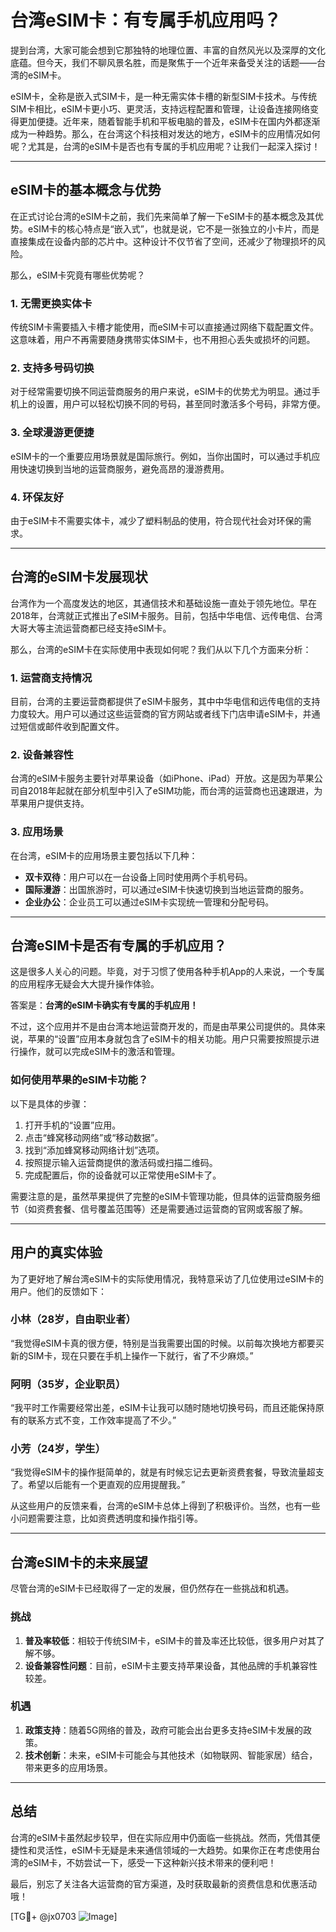 # 台湾eSIM卡：有专属手机应用吗？

提到台湾，大家可能会想到它那独特的地理位置、丰富的自然风光以及深厚的文化底蕴。但今天，我们不聊风景名胜，而是聚焦于一个近年来备受关注的话题——台湾的eSIM卡。

eSIM卡，全称是嵌入式SIM卡，是一种无需实体卡槽的新型SIM卡技术。与传统SIM卡相比，eSIM卡更小巧、更灵活，支持远程配置和管理，让设备连接网络变得更加便捷。近年来，随着智能手机和平板电脑的普及，eSIM卡在国内外都逐渐成为一种趋势。那么，在台湾这个科技相对发达的地方，eSIM卡的应用情况如何呢？尤其是，台湾的eSIM卡是否也有专属的手机应用呢？让我们一起深入探讨！

---

## eSIM卡的基本概念与优势

在正式讨论台湾的eSIM卡之前，我们先来简单了解一下eSIM卡的基本概念及其优势。eSIM卡的核心特点是“嵌入式”，也就是说，它不是一张独立的小卡片，而是直接集成在设备内部的芯片中。这种设计不仅节省了空间，还减少了物理损坏的风险。

那么，eSIM卡究竟有哪些优势呢？

### 1. **无需更换实体卡**
传统SIM卡需要插入卡槽才能使用，而eSIM卡可以直接通过网络下载配置文件。这意味着，用户不再需要随身携带实体SIM卡，也不用担心丢失或损坏的问题。

### 2. **支持多号码切换**
对于经常需要切换不同运营商服务的用户来说，eSIM卡的优势尤为明显。通过手机上的设置，用户可以轻松切换不同的号码，甚至同时激活多个号码，非常方便。

### 3. **全球漫游更便捷**
eSIM卡的一个重要应用场景就是国际旅行。例如，当你出国时，可以通过手机应用快速切换到当地的运营商服务，避免高昂的漫游费用。

### 4. **环保友好**
由于eSIM卡不需要实体卡，减少了塑料制品的使用，符合现代社会对环保的需求。

---

## 台湾的eSIM卡发展现状

台湾作为一个高度发达的地区，其通信技术和基础设施一直处于领先地位。早在2018年，台湾就正式推出了eSIM卡服务。目前，包括中华电信、远传电信、台湾大哥大等主流运营商都已经支持eSIM卡。

那么，台湾的eSIM卡在实际使用中表现如何呢？我们从以下几个方面来分析：

### 1. **运营商支持情况**
目前，台湾的主要运营商都提供了eSIM卡服务，其中中华电信和远传电信的支持力度较大。用户可以通过这些运营商的官方网站或者线下门店申请eSIM卡，并通过短信或邮件收到配置文件。

### 2. **设备兼容性**
台湾的eSIM卡服务主要针对苹果设备（如iPhone、iPad）开放。这是因为苹果公司自2018年起就在部分机型中引入了eSIM功能，而台湾的运营商也迅速跟进，为苹果用户提供支持。

### 3. **应用场景**
在台湾，eSIM卡的应用场景主要包括以下几种：
   - **双卡双待**：用户可以在一台设备上同时使用两个手机号码。
   - **国际漫游**：出国旅游时，可以通过eSIM卡快速切换到当地运营商的服务。
   - **企业办公**：企业员工可以通过eSIM卡实现统一管理和分配号码。

---

## 台湾eSIM卡是否有专属的手机应用？

这是很多人关心的问题。毕竟，对于习惯了使用各种手机App的人来说，一个专属的应用程序无疑会大大提升操作体验。

答案是：**台湾的eSIM卡确实有专属的手机应用！**

不过，这个应用并不是由台湾本地运营商开发的，而是由苹果公司提供的。具体来说，苹果的“设置”应用本身就包含了eSIM卡的相关功能。用户只需要按照提示进行操作，就可以完成eSIM卡的激活和管理。

### 如何使用苹果的eSIM卡功能？
以下是具体的步骤：
1. 打开手机的“设置”应用。
2. 点击“蜂窝移动网络”或“移动数据”。
3. 找到“添加蜂窝移动网络计划”选项。
4. 按照提示输入运营商提供的激活码或扫描二维码。
5. 完成配置后，你的设备就可以正常使用eSIM卡了。

需要注意的是，虽然苹果提供了完整的eSIM卡管理功能，但具体的运营商服务细节（如资费套餐、信号覆盖范围等）还是需要通过运营商的官网或客服了解。

---

## 用户的真实体验

为了更好地了解台湾eSIM卡的实际使用情况，我特意采访了几位使用过eSIM卡的用户。他们的反馈如下：

### 小林（28岁，自由职业者）
“我觉得eSIM卡真的很方便，特别是当我需要出国的时候。以前每次换地方都要买新的SIM卡，现在只要在手机上操作一下就行，省了不少麻烦。”

### 阿明（35岁，企业职员）
“我平时工作需要经常出差，eSIM卡让我可以随时随地切换号码，而且还能保持原有的联系方式不变，工作效率提高了不少。”

### 小芳（24岁，学生）
“我觉得eSIM卡的操作挺简单的，就是有时候忘记去更新资费套餐，导致流量超支了。希望以后能有一个更直观的应用提醒我。”

从这些用户的反馈来看，台湾的eSIM卡总体上得到了积极评价。当然，也有一些小问题需要注意，比如资费透明度和操作指引等。

---

## 台湾eSIM卡的未来展望

尽管台湾的eSIM卡已经取得了一定的发展，但仍然存在一些挑战和机遇。

### 挑战
1. **普及率较低**：相较于传统SIM卡，eSIM卡的普及率还比较低，很多用户对其了解不够。
2. **设备兼容性问题**：目前，eSIM卡主要支持苹果设备，其他品牌的手机兼容性较差。

### 机遇
1. **政策支持**：随着5G网络的普及，政府可能会出台更多支持eSIM卡发展的政策。
2. **技术创新**：未来，eSIM卡可能会与其他技术（如物联网、智能家居）结合，带来更多的应用场景。

---

## 总结

台湾的eSIM卡虽然起步较早，但在实际应用中仍面临一些挑战。然而，凭借其便捷性和灵活性，eSIM卡无疑是未来通信领域的一大趋势。如果你正在考虑使用台湾的eSIM卡，不妨尝试一下，感受一下这种新兴技术带来的便利吧！

最后，别忘了关注各大运营商的官方渠道，及时获取最新的资费信息和优惠活动哦！

[TG💪+ @jx0703 ![Image](https://github.com/user-attachments/assets/dbca1d08-cadb-493c-b0ec-ad6f7a83f270)]